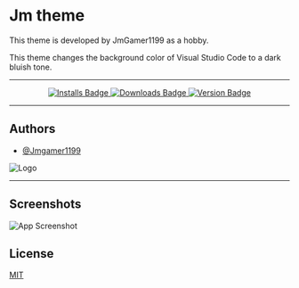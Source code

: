 # Jm theme

This theme is developed by JmGamer1199 as a hobby.

This theme changes the background color of Visual Studio Code to a dark bluish tone.

---
<div id="badges" align="center">
    <a href="https://marketplace.visualstudio.com/items?itemName=Jmgamer1199.jm-theme">
        <img src="https://img.shields.io/visual-studio-marketplace/i/Jmgamer1199.jm-theme?color=blue&style=for-the-badge" alt="Installs Badge">
    </a>
    <a href="https://marketplace.visualstudio.com/items?itemName=Jmgamer1199.jm-theme">
        <img src="https://img.shields.io/visual-studio-marketplace/d/Jmgamer1199.jm-theme?color=blue&style=for-the-badge" alt="Downloads Badge">
    </a>
    <a href="https://marketplace.visualstudio.com/items?itemName=Jmgamer1199.jm-theme">
        <img src="https://img.shields.io/visual-studio-marketplace/d/Jmgamer1199.jm-theme?color=blue&style=for-the-badge" alt="Version Badge">
    </a>
</div>
 <!-- ![Visual Studio Marketplace Installs](https://img.shields.io/visual-studio-marketplace/i/Jmgamer1199.jm-theme?color=blue&style=for-the-badge) -->

<!-- ![Visual Studio Marketplace Downloads](https://img.shields.io/visual-studio-marketplace/d/Jmgamer1199.jm-theme?color=blue&style=for-the-badge) -->

<!-- ![Visual Studio Marketplace Version](https://img.shields.io/visual-studio-marketplace/v/Jmgamer1199.jm-theme?color=blue&style=for-the-badge) -->
---

## Authors

- [@Jmgamer1199](https://jmgamer1199.github.io/)


![Logo](https://jmgamer1199.gallerycdn.vsassets.io/extensions/jmgamer1199/122290219)

---

## Screenshots

![App Screenshot](https://jmgamer1199.github.io/Images/Jm-Theme.png)


## License

[MIT](https://github.com/jmgamer1199/JmTheme-VsCode/blob/main/LICENSE.txt)

